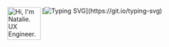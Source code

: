 

<img alt="Hi, I'm Natalie. UX Engineer."  align='left' src='https://github.com/Rishit-dagli/Rishit-dagli/blob/master/images/octocat-anime.gif' width='75"'>[![Typing SVG](https://readme-typing-svg.herokuapp.com/?color=7f5bfe&lines=Hi,+I'm+Natalie.;UX+Engineer;)](https://git.io/typing-svg)

